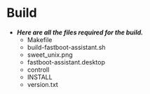 # Build
- ***Here are all the files required for the build.***
  - Makefile
  - build-fastboot-assistant.sh
  - sweet_unix.png
  - fastboot-assistant.desktop
  - controll
  - INSTALL
  - version.txt
  
